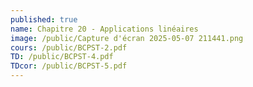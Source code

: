 ```yaml
---
published: true
name: Chapitre 20 - Applications linéaires
image: /public/Capture d'écran 2025-05-07 211441.png
cours: /public/BCPST-2.pdf
TD: /public/BCPST-4.pdf
TDcor: /public/BCPST-5.pdf
---
```

